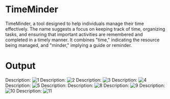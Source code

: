 # TimeMinder

TimeMinder, a tool designed to help individuals manage their time effectively. The name suggests a focus on keeping track of time, organizing tasks, and ensuring that important activities are remembered and completed in a timely manner. It combines "time," indicating the resource being managed, and "minder," implying a guide or reminder.

# Output
Description:
![1](https://github.com/user-attachments/assets/17c70f57-6804-403b-82c1-b04ce4c9bfa1)
Description:
![2](https://github.com/user-attachments/assets/2e7964aa-de5b-4824-9cb3-476d25f38ad7)
Description:
![3](https://github.com/user-attachments/assets/e3fe6ee8-513e-4c7d-bc62-8132e1f90445)
Description:
![4](https://github.com/user-attachments/assets/ca164599-6ae4-4e1e-a4e5-b98ccc6bd4c7)
Description:
![5](https://github.com/user-attachments/assets/e4495288-9bba-4b8e-b826-fa5e9867f78d)
Description:
Description:
![8](https://github.com/user-attachments/assets/98da6f8c-70f8-4e75-ba14-9cc259f8dcff)
Description:
![9](https://github.com/user-attachments/assets/68e98478-5b36-40b1-b027-e75dc075686d)
Description:
![10](https://github.com/user-attachments/assets/b774fab9-f7c2-411f-a465-552b2ae3a0cd)
Description:
![11](https://github.com/user-attachments/assets/a51c4796-21ab-44f7-835e-9f118034c193)
